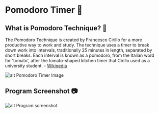 # Pomodoro Timer 🍅 

## What is Pomodoro Technique? 🎯
The Pomodoro Technique is created by Francesco Cirillo for a more productive way to work and study.
The technique uses a timer to break down work into intervals, traditionally 25 minutes in length,
separated by short breaks. Each interval is known as a pomodoro, from the Italian word for 'tomato',
after the tomato-shaped kitchen timer that Cirillo used as a university student. - [Wikipedia](https://en.wikipedia.org/wiki/Pomodoro_Technique)

![alt Pomodoro Timer Image](https://github.com/aymanxdev/pomodoro-timer/pomodoro_1.png?raw=true)


## Program Screenshot 📷 

![alt Program screenshot](https://github.com/aymanxdev/pomodoro-timer/program_screenshot.png?raw=true)
